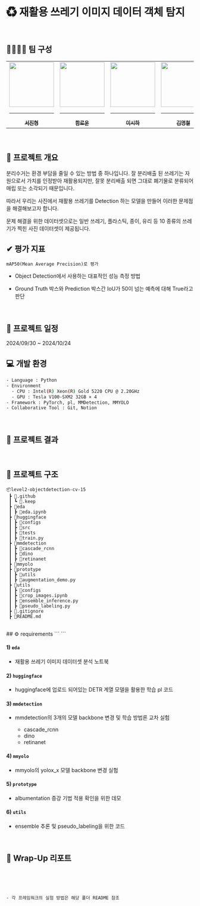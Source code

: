 # ♻ 재활용 쓰레기 이미지 데이터 객체 탐지 

<br/>

## 👨‍👩‍👧‍👦 팀 구성
<div align="center">
<table>
  <tr>
    <td align="center">
      <a href="https://github.com/SeoJinHyoung">
        <img src="https://stages.ai/_next/image?url=https%3A%2F%2Faistages-api-public-prod.s3.amazonaws.com%2Fapp%2FUsers%2F00003813%2Fuser_image.png&w=1920&q=75" width="120px" height="120px" alt=""/>
        <hr />
        <sub><b>서진형</b></sub><br />
      </a>
    </td>
    <td align="center">
      <a href="https://github.com/andantecode">
        <img src="https://stages.ai/_next/image?url=https%3A%2F%2Faistages-api-public-prod.s3.amazonaws.com%2Fapp%2FUsers%2F00003899%2Fuser_image.png&w=1920&q=75" width="120px" height="120px" alt=""/>
        <hr />
        <sub><b>함로운</b></sub><br />
      </a>
    </td>
    <td align="center">
      <a href="https://github.com/sihari-1115">
        <img src="https://stages.ai/_next/image?url=https%3A%2F%2Faistages-api-public-prod.s3.amazonaws.com%2Fapp%2FUsers%2F00004046%2Fuser_image.png&w=1920&q=75" width="120px" height="120px" alt=""/>
        <hr />
        <sub><b>이시하</b></sub><br />
      </a>
    </td>
    <td align="center">
      <a href="https://github.com/IronNote">
        <img src="https://stages.ai/_next/image?url=https%3A%2F%2Faistages-api-public-prod.s3.amazonaws.com%2Fapp%2FUsers%2F00004085%2Fuser_image.png&w=1920&q=75" width="120px" height="120px" alt=""/>
        <hr />
        <sub><b>김명철</b></sub><br />
      </a>
    </td>
    <td align="center">
      <a href="https://github.com/ruka030809">
        <img src="https://stages.ai/_next/image?url=https%3A%2F%2Faistages-api-public-prod.s3.amazonaws.com%2Fapp%2FUsers%2F00004086%2Fuser_image.png&w=1920&q=75" width="120px" height="120px" alt=""/>
        <hr />
        <sub><b>김형준</b></sub><br />
      </a>
    </td>
    <td align="center">
      <a href="https://github.com/alexminyoungpark">
        <img src="https://stages.ai/_next/image?url=https%3A%2F%2Faistages-api-public-prod.s3.amazonaws.com%2Fapp%2FUsers%2F00004104%2Fuser_image.png&w=1920&q=75" width="120px" height="120px" alt=""/>
        <hr />
        <sub><b>박민영</b></sub><br />
      </a>
    </td>
  </tr>
</table>
</div>
<br />

## 📃 프로젝트 개요
분리수거는 환경 부담을 줄일 수 있는 방법 중 하나입니다. 잘 분리배출 된 쓰레기는 자원으로서 가치를 인정받아 재활용되지만, 잘못 분리배출 되면 그대로 폐기물로 분류되어 매립 또는 소각되기 때문입니다.

따라서 우리는 사진에서 재활용 쓰레기를 Detection 하는 모델을 만들어 이러한 문제점을 해결해보고자 합니다.

문제 해결을 위한 데이터셋으로는 일반 쓰레기, 플라스틱, 종이, 유리 등 10 종류의 쓰레기가 찍힌 사진 데이터셋이 제공됩니다.
<br/>

## ✔ 평가 지표
`mAP50(Mean Average Precision)로 평가`

- Object Detection에서 사용하는 대표적인 성능 측정 방법

- Ground Truth 박스와 Prediction 박스간 IoU가 50이 넘는 예측에 대해 True라고 판단

<br/>

## 📅 프로젝트 일정
2024/09/30 ~ 2024/10/24
<br/>

## 💻 개발 환경
```bash
- Language : Python
- Environment
  - CPU : Intel(R) Xeon(R) Gold 5220 CPU @ 2.20GHz
  - GPU : Tesla V100-SXM2 32GB × 4
- Framework : PyTorch, pl, MMDetection, MMYOLO
- Collaborative Tool : Git, Notion
```
<br/>

## 🔆 프로젝트 결과

<br/>

## 📁 프로젝트 구조
```
📦level2-objectdetection-cv-15
 ┣ 📂.github
 ┃ ┗ 📄.keep
 ┣ 📂eda
 ┃ ┣ 📄eda.ipynb
 ┣ 📂huggingface
 ┃ ┣ 📂configs
 ┃ ┣ 📂src
 ┃ ┣ 📂tests
 ┃ ┣ 📄train.py
 ┣ 📂mmdetection
 ┃ ┣ 📂cascade_rcnn
 ┃ ┣ 📂dino
 ┃ ┣ 📂retinanet
 ┣ 📂mmyolo
 ┣ 📂prototype
 ┃ ┣ 📂utils
 ┃ ┣ 📄augmentation_demo.py
 ┣ 📂utils
 ┃ ┣ 📂configs
 ┃ ┣ 📄crop_images.ipynb
 ┃ ┣ 📄ensemble_inference.py
 ┃ ┣ 📄pseudo_labeling.py
 ┣ 📄.gitignore
 ┣ 📄README.md
 ```
<br/>
## ⚙️ requirements
```
```
<br/>
 
#### 1) `eda` 
- 재활용 쓰레기 이미지 데이터셋 분석 노트북

#### 2) `huggingface` 
- huggingface에 업로드 되어있는 DETR 계열 모델을 활용한 학습 pl 코드

#### 3) `mmdetection`
- mmdetection의 3개의 모델 backbone 변경 및 학습 방법론 교차 실험
    
    - cascade_rcnn
    - dino
    - retinanet

#### 4) `mmyolo`
- mmyolo의 yolox_x 모델 backbone 변경 실험

#### 5) `prototype`
- albumentation 증강 기법 적용 확인을 위한 데모

#### 6) `utils`
- ensemble 추론 및 pseudo_labeling을 위한 코드
<br/>

## 📃 Wrap-Up 리포트

<br/>
<br/>
<br/>



    - 각 프레임워크의 실험 방법은 해당 폴더 README 참조